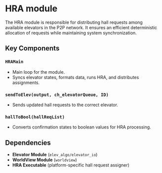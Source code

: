 HRA module
================================
The HRA module is responsible for distributing hall requests among available elevators in the P2P network. It ensures an efficient deterministic allocation of requests while maintaining system synchronization.

## Key Components
### `HRAMain`
- Main loop for the module.
- Syncs elevator states, formats data, runs HRA, and distributes assignments.

### `sendToElev(output, ch_elevatorQueue, ID)`
- Sends updated hall requests to the correct elevator.

### `hallToBool(hallReqList)`
- Converts confirmation states to boolean values for HRA processing.

## Dependencies
- **Elevator Module** (`elev_algo/elevator_io`)
- **WorldView Module** (`worldview`)
- **HRA Executable** (platform-specific hall request assigner)
